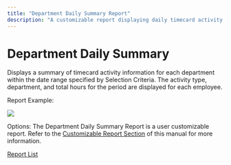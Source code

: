 ```yaml
---
title: "Department Daily Summary Report"
description: "A customizable report displaying daily timecard activity, including activity type, department, and hours for each employee within a specified date range."
---
```


# Department Daily Summary

Displays a summary of timecard activity information for each department within the date range specified by Selection Criteria. The activity type, department, and total hours for the period are displayed for each employee.

Report Example:

![](/img/Department_Daily_Summary.gif)

Options: The Department Daily Summary Report is a user customizable report. Refer to the [Customizable Report Section](../../User_Customizable_Reports.md) of this manual for more information.

[Report List](../Report_List.md)

